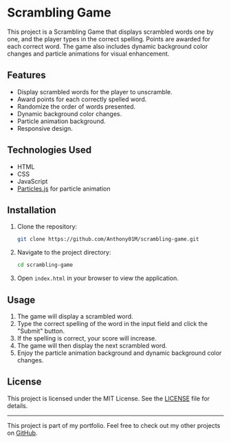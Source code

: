 # Scrambling Game

This project is a Scrambling Game that displays scrambled words one by one, and the player types in the correct spelling. Points are awarded for each correct word. The game also includes dynamic background color changes and particle animations for visual enhancement.

## Features

- Display scrambled words for the player to unscramble.
- Award points for each correctly spelled word.
- Randomize the order of words presented.
- Dynamic background color changes.
- Particle animation background.
- Responsive design.

## Technologies Used

- HTML
- CSS
- JavaScript
- [Particles.js](https://vincentgarreau.com/particles.js/) for particle animation

## Installation

1. Clone the repository:
    ```sh
    git clone https://github.com/Anthony01M/scrambling-game.git
    ```
2. Navigate to the project directory:
    ```sh
    cd scrambling-game
    ```
3. Open `index.html` in your browser to view the application.

## Usage

1. The game will display a scrambled word.
2. Type the correct spelling of the word in the input field and click the "Submit" button.
3. If the spelling is correct, your score will increase.
4. The game will then display the next scrambled word.
5. Enjoy the particle animation background and dynamic background color changes.

## License

This project is licensed under the MIT License. See the [LICENSE](LICENSE) file for details.

---

This project is part of my portfolio. Feel free to check out my other projects on [GitHub](https://github.com/Anthony01M).